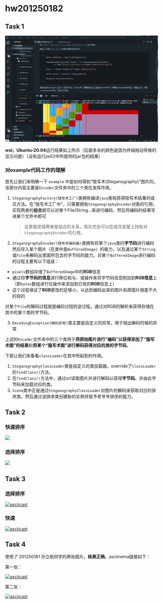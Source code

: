 # hw201250182

## Task 1

![image-20210928104132926](img\image-20210928104132926.png)

**wsl，Ubuntu-20.04**运行结果如上所示（后面多余的颜色是因为终端拖动导致的显示问题）（没有运行jw02中所提供的jar包的结果）

### 对example代码工作的理解

首先让我们来明确一下 `example` 中是如何得到“隐写术(Steganography)”图片的，该部分内容主要是`Encoder`文件夹中的三个类在发挥作用。

1. `SteganographyFactory(隐写术工厂)`类拥有编译`java`类和获得隐写术结果的成员方法。在“隐写术工厂中”，只需要拥有`SteganographyEncoder`对象的引用，实现两者的**组合**就可以对某个File/String...来进行编码，然后将编码的结果写进某个文件中即可

	> 这里我觉得两者是组合的关系，其实完全可以在成员变量上持有对`SteganographyEncoder`的引用。

2. `SteganographyEncoder(隐写术编码器)`类拥有将某个`java`类的**字节码**进行编码然后存入某个图片（在类中是`BufferedImage`）的能力，以及通过某个`String`或`File`来解码出里面所包含的字节码的能力。对某个`BufferedImage`进行编码的过程主要有以下组成：

  * `pixels`数组存储了`BufferedImage`中的**RGB**信息
  * 通过将**字节码的信息**进行移位和与、或操作来将字节码信息附加到**RGB信息**上（即`bytes`数组进行位操作来添加到已有的**RGB**信息上）
  * 这个过程保证了**RGB**更改的足够小，以达到编码出来的图片和原图片相差不大的目的

  对某个`File`的解码过程就是编码过程的逆过程，通过对RGB的解析来获得存储在其中的某个类的字节码。

3. `DecodingException(解码异常)`类主要是自定义的异常，用于抛出解码时候的异常

上述的`Encoder`文件夹中的三个类用于**将原始图片进行“编码”以获得添加了“隐写术图”的结果**和**将某个“隐写术图”进行解码获得对应的类的字节码**。



下面让我们来看看`classLoader`在其中所起到的作用。

1. `SteganographyClassLoader`类是自定义的类加载器，override了`ClassLoader`的`findClass()`方法，
2. 在`findClass()`方法中，通过url读取图片并进行解码以获得**字节码**。并由此字节码来加载对应的类。
3. `Scene`类中正是通过`SteganographyClassLoader`对图片的解码来获取对应的排序类，然后通过该排序类创建新的实例并赋予老爷爷排序的能力。



## Task 2

### 快速排序

![](https://i.loli.net/2021/09/28/7poEUbQ6cW9TjLR.png)

### 选择排序

![](https://i.loli.net/2021/09/28/fNwKtBiIY4UgVWE.png)



## Task 3

### 选择排序

[![asciicast](https://asciinema.org/a/438605.svg)](https://asciinema.org/a/438605)

### 快速

[![asciicast](https://asciinema.org/a/438606.svg)](https://asciinema.org/a/438606)



## Task 4

使用了 201250181 孙立帆同学的两张图片。**结果正确**。asciinema链接如下：

第一张：

[![asciicast](https://asciinema.org/a/438607.svg)](https://asciinema.org/a/438607)

第二张：

[![asciicast](https://asciinema.org/a/438608.svg)](https://asciinema.org/a/438608)
